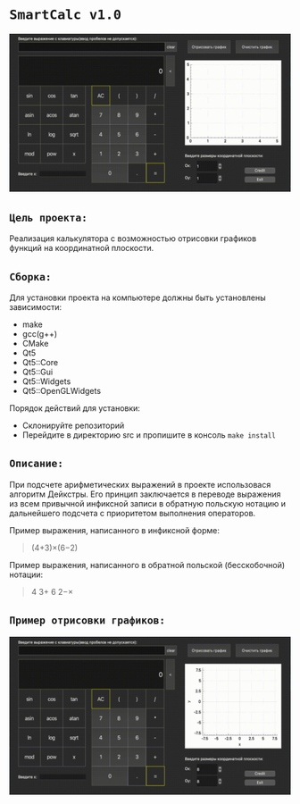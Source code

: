 # `SmartCalc v1.0`

![SmartCalc](misc/test.gif)

##  `Цель проекта:`
Реализация калькулятора с возможностью отрисовки графиков функций на координатной плоскости. 
## `Сборка:`
Для установки проекта на компьютере должны быть установлены зависимости:
- make
- gcc(g++)
- CMake
- Qt5
- Qt5::Core
- Qt5::Gui
- Qt5::Widgets
- Qt5::OpenGLWidgets

Порядок действий для установки:
- Склонируйте репозиторий
- Перейдите в директорию src и пропишите в консоль `make install`
## `Описание:`
При подсчете арифметических выражений в проекте использовася алгоритм Дейкстры. Его принцип заключается в переводе выражения из всем привычной инфиксной записи в обратную польскую нотацию и дальнейшего подсчета с приоритетом выполнения операторов.

Пример выражения, написанного в инфиксной форме:

> (4+3)×(6−2)

Пример выражения, написанного в обратной польской (бесскобочной) нотации:

> 4 3+ 6 2−×

## `Пример отрисовки графиков:`
![SmartCalc](misc/graf.gif)

